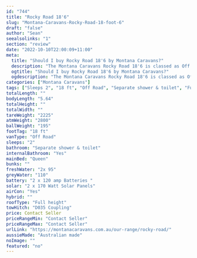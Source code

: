 ```yaml
---
id: "744"
title: "Rocky Road 18'6"
slug: "Montana-Caravans-Rocky-Road-18-foot-6"
draft: "false"
author: "Sean"
seealsolinks: "1"
section: "review"
date: "2022-10-10T22:00:09+11:00"
meta:
  title: "Should I buy Rocky Road 18'6 by Montana Caravans?"
  description: "The Montana Caravans Rocky Road 18'6 is classed as Off Road, and sleeps 2 people. It is Australian made and comes in at 18 ft. It generally has Separate shower & toilet."
  ogtitle: "Should I buy Rocky Road 18'6 by Montana Caravans?"
  ogdescription: "The Montana Caravans Rocky Road 18'6 is classed as Off Road, and sleeps 2 people. It is Australian made and comes in at 18 ft. It generally has Separate shower & toilet."
categories: ["Montana Caravans"]
tags: ["Sleeps 2", "18 ft", "Off Road", "Separate shower & toilet", "Full height", "Price Unknown", "Australian made"]
totalLength: ""
bodyLength: "5.64"
totalHeight: ""
totalWidth: ""
tareWeight: "2225"
atmWeight: "2800"
ballWeight: "195"
footTag: "18 ft"
vanType: "Off Road"
sleeps: "2"
bathroom: "Separate shower & toilet"
internalBathroom: "Yes"
mainBed: "Queen"
bunks: ""
freshWater: "2x 95"
greyWater: "110"
battery: "2 x 120 amp Batteries "
solar: "2 x 170 Watt Solar Panels"
airCon: "Yes"
hybrid: ""
roofType: "Full height"
towHitch: "D035 Coupling"
price: Contact Seller
priceRangeMin: "Contact Seller"
priceRangeMax: "Contact Seller"
urlLink: "https://montanacaravans.com.au/our-range/rocky-road/"
aussieMade: "Australian made"
noImage: ""
featured: "no"
---
```


